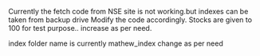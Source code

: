 Currently the fetch code from NSE site is not working.but indexes 
can be taken from backup drive
Modify the code accordingly.
Stocks are given to 100 for test purpose..
increase as per need.

index folder name is currently mathew_index change as per need
